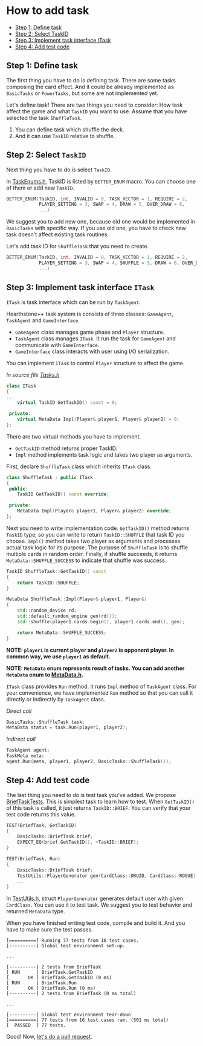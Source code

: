 # How to add task

- [Step 1: Define task](#step-1-define-task)
- [Step 2: Select TaskID](#step-2-select-taskid)
- [Step 3: Implement task interface ITask](#step-3-implement-task-interface-itask)
- [Step 4: Add test code](#step-4-add-test-code)

## Step 1: Define task

The first thing you have to do is defining task. There are some tasks composing the card effect. And it could be already implemented as `BasicTasks` or `PowerTasks`, but some are not implemented yet.

Let's define task! There are two things you need to consider: How task affect the game and what `TaskID` you want to use. Assume that you have selected the task `ShuffleTask`.

1. You can define task which shuffle the deck.
2. And it can use `TaskID` relative to shuffle.

## Step 2: Select `TaskID`

Next thing you have to do is select `TaskID`. 

In [TaskEnums.h](../Includes/Enums/TaskEnums.h), TaskID is listed by `BETTER_ENUM` macro. You can choose one of them or add new `TaskID`.

```C++
BETTER_ENUM(TaskID, int, INVALID = 0, TASK_VECTOR = 1, REQUIRE = 2,
            PLAYER_SETTING = 3, SWAP = 4, DRAW = 5, OVER_DRAW = 6,
            ...)
```

We suggest you to add new one, because old one would be implemented in `BasicTasks` with specific way. If you use old one, you have to check new task doesn't affect existing task routines.

Let's add task ID for `ShuffleTask` that you need to create.

```C++
BETTER_ENUM(TaskID, int, INVALID = 0, TASK_VECTOR = 1, REQUIRE = 2,
            PLAYER_SETTING = 3, SWAP = 4, SHUFFLE = 5, DRAW = 6, OVER_DRAW = 7, 
            ...)
```

## Step 3: Implement task interface `ITask`

`ITask` is task interface which can be run by `TaskAgent`.

Hearthstone++ task system is consists of three classes: `GameAgent`, `TaskAgent` and `GameInterface`.

- `GameAgent` class manages game phase and `Player` structure.
- `TaskAgent` class manages `ITask`. It run the task for `GameAgent` and communicate with `GameInterface`.
- `GameInterface` class interacts with user using I/O serialization.

You can implement `ITask` to control `Player` structure to affect the game.

*In source file [Tasks.h](../Includes/Tasks/Tasks.h)*

```C++
class ITask
{
...
    virtual TaskID GetTaskID() const = 0;

 private:
    virtual MetaData Impl(Player& player1, Player& player2) = 0;
};
```

There are two virtual methods you have to implement.

- `GetTaskID` method returns proper TaskID.
- `Impl` method implements task logic and takes two player as arguments.

First, declare `ShuffleTask` class which inherits `ITask` class.

```C++
class ShuffleTask : public ITask
{
 public:
    TaskID GetTaskID() const override;

 private:
    MetaData Impl(Player& player1, Player& player2) override;
};
```

Next you need to write implementation code. `GetTaskID()` method returns `TaskID` type, so you can write to return `TaskID::SHUFFLE` that task ID you choose. `Impl()` method takes two player as arguments and processes actual task logic for its purpose. The purpose of `ShuffleTask` is to shuffle multiple cards in random order. Finally, if shuffle succeeds, it returns `MetaData::SHUFFLE_SUCCESS` to indicate that shuffle was success.

```C++
TaskID ShuffleTask::GetTaskID() const
{
    return TaskID::SHUFFLE;
}

MetaData ShuffleTask::Impl(Player& player1, Player&)
{
    std::random_device rd;
    std::default_random_engine gen(rd());
    std::shuffle(player1.cards.begin(), player1.cards.end(), gen);

    return MetaData::SHUFFLE_SUCCESS;
}
```

**NOTE: `player1` is current player and `player2` is opponent player. In common way, we use `player1` as default.**

**NOTE: `MetaData` enum represents result of tasks. You can add another `MetaData` enum to [MetaData.h](../Includes/Tasks/MetaData.h).**

`ITask` class provides `Run` method. it runs `Impl` method of `TaskAgent` class. For your convenience, we have implemented `Run` method so that you can call it directly or indirectly by `TaskAgent` class.

*Direct call*

```C++
BasicTasks::ShuffleTask task;
MetaData status = task.Run(player1, player2);
```

*Indirect call*

```C++
TaskAgent agent;
TaskMeta meta;
agent.Run(meta, player1, player2, BasicTasks::ShuffleTask());
```

## Step 4: Add test code

The last thing you need to do is test task you've added. We propose [BriefTaskTests](../Tests/UnitTests/Tasks/BasicTasks/BriefTaskTests.cpp). This is simplest task to learn how to test. When `GetTaskID()` of this task is called, it just returns `TaskID::BRIEF`. You can verify that your test code returns this value.

```C++
TEST(BriefTask, GetTaskID)
{
    BasicTasks::BriefTask brief;
    EXPECT_EQ(brief.GetTaskID(), +TaskID::BRIEF);
}

TEST(BriefTask, Run)
{
    BasicTasks::BriefTask brief;
    TestUtils::PlayerGenerator gen(CardClass::DRUID, CardClass::ROGUE);
    ...
}    
```

In [TestUtils.h](../Tests/UnitTests/Utils/TestUtils.h), struct `PlayerGenerator` generates default user with given `CardClass`.
You can use it to test task. We suggest you to test behavior and returned `MetaData` type. 


When you have finished writing test code, compile and build it. And you have to make sure the test passes.

```
[==========] Running 77 tests from 16 test cases.
[----------] Global test environment set-up.

...

[----------] 2 tests from BriefTask
[ RUN      ] BriefTask.GetTaskID
[       OK ] BriefTask.GetTaskID (0 ms)
[ RUN      ] BriefTask.Run
[       OK ] BriefTask.Run (0 ms)
[----------] 2 tests from BriefTask (0 ms total)

...

[----------] Global test environment tear-down
[==========] 77 tests from 16 test cases ran. (501 ms total)
[  PASSED  ] 77 tests.
```

Good! Now, [let's do a pull request](./PullRequests.md).